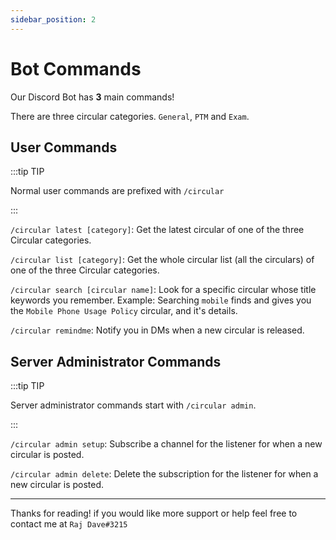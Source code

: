 ```yaml
---
sidebar_position: 2
---
```


# Bot Commands 
Our Discord Bot has **3** main commands!

There are three circular categories. `General`, `PTM` and `Exam`. 

## User Commands

:::tip TIP

Normal user commands are prefixed with `/circular`

:::

`/circular latest [category]`: Get the latest circular of one of the three Circular categories.

`/circular list [category]`: Get the whole circular list (all the circulars) of one of the three Circular categories.

`/circular search [circular name]`: Look for a specific circular whose title keywords you remember. Example: Searching `mobile` finds and gives you the `Mobile Phone Usage Policy` circular, and it's details.

`/circular remindme`: Notify you in DMs when a new circular is released.

## Server Administrator Commands

:::tip TIP

Server administrator commands start with `/circular admin`.

:::

`/circular admin setup`: Subscribe a channel for the listener for when a new circular is posted.

`/circular admin delete`: Delete the subscription for the listener for when a new circular is posted.

-----
Thanks for reading! if you would like more support or help feel free to contact me at `Raj Dave#3215`